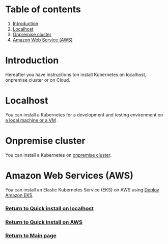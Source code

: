# Table of contents

1. [Introduction](#introduction)
2. [Localhost](#localhost)
3. [Onpremise cluster](#onpremise-cluster)
4. [Amazon Web Service (AWS)](#amazon-web-services-aws)

# Introduction

Hereafter you have instructions ton install Kubernetes on localhost, onpremise cluster or on Cloud.

# Localhost

You can install a Kubernetes for a development and testing environment on [a local machine or a VM](localhost/README.md)
.

# Onpremise cluster

You can install a Kubernetes on [onpremise cluster](cluster/README.md).

# Amazon Web Services (AWS)

You can install an Elastic Kubernetes Service (EKS) on AWS using [Deploy Amazon EKS](../quick-deploy/aws/README.md).

### [Return to Quick install on localhost](../quick-deploy/localhost/README.md)

### [Return to Quick install on AWS](../quick-deploy/aws/README.md)

### [Return to Main page](../README.md)